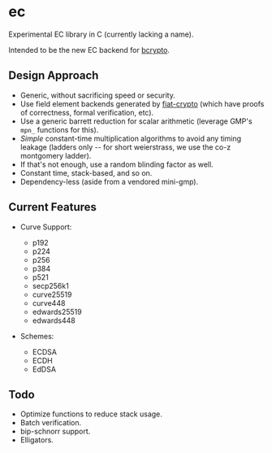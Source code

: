 # ec

Experimental EC library in C (currently lacking a name).

Intended to be the new EC backend for [bcrypto].

## Design Approach

- Generic, without sacrificing speed or security.
- Use field element backends generated by [fiat-crypto] (which have proofs of
  correctness, formal verification, etc).
- Use a generic barrett reduction for scalar arithmetic (leverage GMP's `mpn_`
  functions for this).
- _Simple_ constant-time multiplication algorithms to avoid any timing leakage
  (ladders only -- for short weierstrass, we use the co-z montgomery ladder).
- If that's not enough, use a random blinding factor as well.
- Constant time, stack-based, and so on.
- Dependency-less (aside from a vendored mini-gmp).

## Current Features

- Curve Support:
    - p192
    - p224
    - p256
    - p384
    - p521
    - secp256k1
    - curve25519
    - curve448
    - edwards25519
    - edwards448

- Schemes:
    - ECDSA
    - ECDH
    - EdDSA

## Todo

- Optimize functions to reduce stack usage.
- Batch verification.
- bip-schnorr support.
- Elligators.

[bcrypto]: https://github.com/bcoin-org/bcrypto
[fiat-crypto]: https://github.com/mit-plv/fiat-crypto
